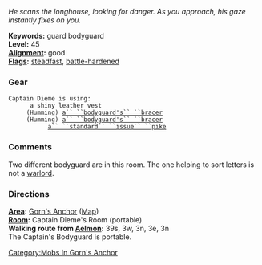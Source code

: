 *He scans the longhouse, looking for danger. As you approach, his gaze
instantly fixes on you.*

**Keywords:** guard bodyguard  
**Level:** 45  
**[Alignment](Alignment "wikilink"):** good  
**[Flags](:Category:Mob_Types.md "wikilink"):**
[steadfast](Sentinel_Mobs.md "wikilink"),
[battle-hardened](Warlord_Mobs.md "wikilink")

### Gear

`Captain Dieme is using:`  
<worn on body>`      a shiny leather vest`  
<worn on wrist>`     (Humming) `[`a`` ``bodyguard's`` ``bracer`](Bodyguard's_Bracer.md "wikilink")  
<worn on wrist>`     (Humming) `[`a`` ``bodyguard's`` ``bracer`](Bodyguard's_Bracer.md "wikilink")  
<wielded>`           `[`a`` ``standard`` ``issue`` ``pike`](Standard_Issue_Pike.md "wikilink")

### Comments

Two different bodyguard are in this room. The one helping to sort
letters is not a [warlord](Warlord_Mobs.md "wikilink").

### Directions

**[Area](:Category:_Areas.md "wikilink"):** [Gorn's
Anchor](:Category:Gorn's_Anchor.md "wikilink")
([Map](Gorn's_Anchor_Map.md "wikilink"))  
**[Room](:Category:_Rooms.md "wikilink"):** Captain Dieme's Room
(portable)  
**Walking route from [Aelmon](Aelmon "wikilink"):** 39s, 3w, 3n, 3e,
3n  
The Captain's Bodyguard is portable.

[Category:Mobs In Gorn's
Anchor](Category:Mobs_In_Gorn's_Anchor "wikilink")
